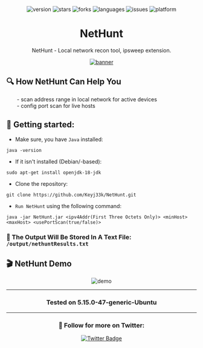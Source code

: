 <div align="center">

![version](https://img.shields.io/badge/Version-0.0.3-informational?style=flat&logo=&logoColor=white&color=red) ![stars](https://img.shields.io/github/stars/Keyj33k/NetHunt?style=social) ![forks](https://img.shields.io/github/forks/Keyj33k/NetHunt?label=Forks&logo=&logoColor=white&color=blue) ![languages](https://img.shields.io/github/languages/count/Keyj33k/NetHunt?style=social&logo=&logoColor=white&color=blue) ![issues](https://img.shields.io/github/last-commit/Keyj33k/NetHunt?style=flat&logo=&logoColor=white&color=blue) ![platform](https://img.shields.io/badge/Platform-Linux-informational?style=flat&logo=&logoColor=white&color=green) 

</div>
  
<div align="center">

# NetHunt 

</div>

<div align="center">

NetHunt - Local network recon tool, ipsweep extension. 

</div>

<div align="center">

<a href="https://github.com/Keyj33k/NetHunt/archive/refs/heads/main.zip"><img src="https://github.com/Keyj33k/NetHunt/blob/main/img/nethunt.png?raw=true" alt="banner"/></a>
  
</div>

## :mag: How NetHunt Can Help You
&emsp;&emsp;- scan address range in local network for active devices<br>
&emsp;&emsp;- config port scan for live hosts<br>

## :rocket: Getting started: 

- Make sure, you have `Java` installed:
```
java -version
```
- If it isn't installed (Debian/-based):
```
sudo apt-get install openjdk-18-jdk
```
- Clone the repository:
```
git clone https://github.com/Keyj33k/NetHunt.git
```
- `Run NetHunt` using the following command:
```
java -jar NetHunt.jar <ipv4Addr(First Three Octets Only)> <minHost> <maxHost> <usePortScan(true/false)>
```
### :memo: The Output Will Be Stored In A Text File: `/output/nethuntResults.txt`


## 🎬 NetHunt Demo
<div align="center">
  
![demo](https://github.com/Keyj33k/NetHunt/blob/main/img/newHuntDemo.gif?raw=true)
  
</div>

---

<div align="center">

### Tested on 5.15.0-47-generic-Ubuntu 

</div>

---


<div id="badges" align="center">
  
   ### :rocket: Follow for more on Twitter:
  
  <a href="https://twitter.com/Keyj33k/media">
    <img src="https://img.shields.io/badge/Twitter-blue?style=for-the-badge&logo=twitter&logoColor=white" alt="Twitter Badge"/>
  </a>
</div>
